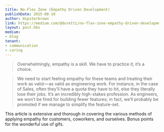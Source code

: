 ```yaml
---
title: No-Flex Zone (Empathy Driven Development)
publishDate: 2015-08-10
author: Hipsterbrown
link: https://medium.com/@duretti/no-flex-zone-empathy-driven-development-aebf4d8cf7cf
layout: post.hbs
medium:
- blog
tenant:
- communication
- caring
---
```


> Overwhelmingly, empathy is a skill. We have to practice it; it’s a choice.

<p class="m0"></p>

> We need to start feeling empathy for these teams and treating their work as valid — as valid as engineering work. For instance, in the case of Sales, often they’ll have a quota they have to hit, else they literally lose their jobs. It’s an incredibly high-stakes profession. As engineers, we won’t be fired for building fewer features; in fact, we’ll probably be promoted if we manage to simplify the feature-set.

This article is extensive and thorough in covering the various methods of applying empathy for customers, coworkers, and ourselves. Bonus points for the wonderful use of gifs.
